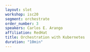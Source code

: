 ```yaml
---
layout: slot
workshop: isc20
segment: orchestrate
order_number: 3
speakers: Carlos E. Arango
affiliation: RedHat
title: Orchestration with Kubernetes
duration: "10min"
---
```

